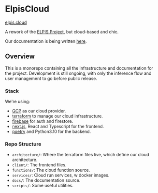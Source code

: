 # ElpisCloud
[elpis.cloud](https://elpis.cloud)

A rework of the [ELPIS Project](https://github.com/CoEDL/elpis), but cloud-based and chic. 

Our documentation is being written [here](https://docs.elpis.cloud).

## Overview
This is a monorepo containing all the infrastructure and documentation for the project. 
Development is still ongoing, with only the inference flow and user management to go before public release.

### Stack
We're using:
- [GCP](https://cloud.google.com/) as our cloud provider.
- [terraform](https://www.terraform.io/) to manage our cloud infrastructure.
- [firebase](https://firebase.google.com/) for auth and firestore.
- [next.js](https://nextjs.org/), React and Typescript for the frontend.
- [poetry](https://python-poetry.org/) and Python3.10 for the backend.

### Repo Structure
- `architecture/`: Where the terraform files live, which define our cloud architecture.
- `client/`: The frontend files.
- `functions/`: The cloud function source. 
- `services/`: Cloud run services, w docker images.
- `docs/`: The documentation source.
- `scripts/`: Some useful utilities.


